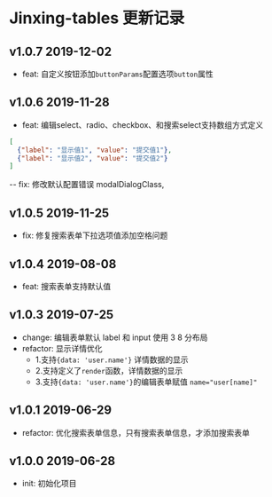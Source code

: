 Jinxing-tables 更新记录
======================

v1.0.7 2019-12-02
-----------------

- feat: 自定义按钮添加`buttonParams`配置选项`button`属性

v1.0.6 2019-11-28
-----------------

- feat: 编辑select、radio、checkbox、和搜索select支持数组方式定义
```json
[
  {"label": "显示值1", "value": "提交值1"}, 
  {"label": "显示值2", "value": "提交值2"}
]
```
-- fix: 修改默认配置错误 modalDialogClass, 

v1.0.5 2019-11-25
-----------------

- fix: 修复搜索表单下拉选项值添加空格问题

v1.0.4 2019-08-08
-----------------

- feat: 搜索表单支持默认值

v1.0.3 2019-07-25
-----------------

- change: 编辑表单默认 label 和 input 使用 3 8 分布局
- refactor: 显示详情优化
    - 1.支持`{data: 'user.name'}` 详情数据的显示
    - 2.支持定义了`render`函数，详情数据的显示 
    - 3.支持`{data: 'user.name'}`的编辑表单赋值 `name="user[name]"`

v1.0.1 2019-06-29
-----------------

- refactor: 优化搜索表单信息，只有搜索表单信息，才添加搜索表单

v1.0.0 2019-06-28
-----------------

- init: 初始化项目
